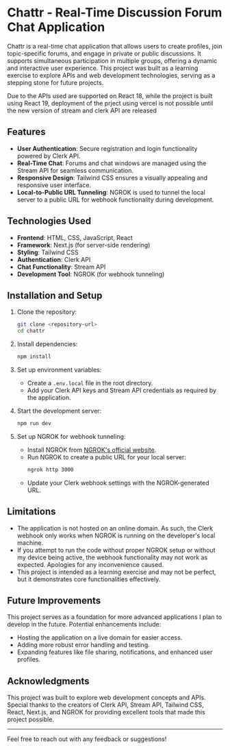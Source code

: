 # Chattr - Real-Time Discussion Forum Chat Application

Chattr is a real-time chat application that allows users to create profiles, join topic-specific forums, and engage in private or public discussions. It supports simultaneous participation in multiple groups, offering a dynamic and interactive user experience. This project was built as a learning exercise to explore APIs and web development technologies, serving as a stepping stone for future projects.

Due to the APIs used are supported on React 18, while the project is built using React 19, deployment of the prject using vercel is not possible until the new version of stream and clerk API are released

## Features

- **User Authentication**: Secure registration and login functionality powered by Clerk API.
- **Real-Time Chat**: Forums and chat windows are managed using the Stream API for seamless communication.
- **Responsive Design**: Tailwind CSS ensures a visually appealing and responsive user interface.
- **Local-to-Public URL Tunneling**: NGROK is used to tunnel the local server to a public URL for webhook functionality during development.

## Technologies Used

- **Frontend**: HTML, CSS, JavaScript, React
- **Framework**: Next.js (for server-side rendering)
- **Styling**: Tailwind CSS
- **Authentication**: Clerk API
- **Chat Functionality**: Stream API
- **Development Tool**: NGROK (for webhook tunneling)

## Installation and Setup

1. Clone the repository:
   ```bash
   git clone <repository-url>
   cd chattr
   ```

2. Install dependencies:
   ```bash
   npm install
   ```

3. Set up environment variables:
   - Create a `.env.local` file in the root directory.
   - Add your Clerk API keys and Stream API credentials as required by the application.

4. Start the development server:
   ```bash
   npm run dev
   ```

5. Set up NGROK for webhook tunneling:
   - Install NGROK from [NGROK's official website](https://ngrok.com/).
   - Run NGROK to create a public URL for your local server:
     ```bash
     ngrok http 3000
     ```
   - Update your Clerk webhook settings with the NGROK-generated URL.

## Limitations

- The application is not hosted on an online domain. As such, the Clerk webhook only works when NGROK is running on the developer's local machine.
- If you attempt to run the code without proper NGROK setup or without my device being active, the webhook functionality may not work as expected. Apologies for any inconvenience caused.
- This project is intended as a learning exercise and may not be perfect, but it demonstrates core functionalities effectively.

## Future Improvements

This project serves as a foundation for more advanced applications I plan to develop in the future. Potential enhancements include:

- Hosting the application on a live domain for easier access.
- Adding more robust error handling and testing.
- Expanding features like file sharing, notifications, and enhanced user profiles.

## Acknowledgments

This project was built to explore web development concepts and APIs. Special thanks to the creators of Clerk API, Stream API, Tailwind CSS, React, Next.js, and NGROK for providing excellent tools that made this project possible.

---

Feel free to reach out with any feedback or suggestions!
